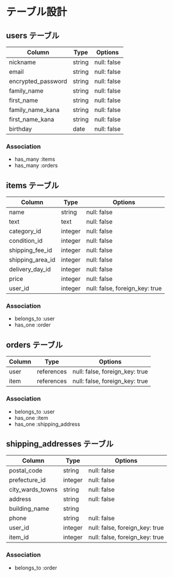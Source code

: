 # テーブル設計

## users テーブル

| Column                | Type   | Options     |
| --------------------- | ------ | ----------- |
| nickname              | string | null: false |
| email                 | string | null: false |
| encrypted_password    | string | null: false |
| family_name           | string | null: false |
| first_name            | string | null: false |
| family_name_kana      | string | null: false |
| first_name_kana       | string | null: false |
| birthday              | date   | null: false |


### Association

- has_many :items
- has_many :orders

## items テーブル

| Column                | Type    | Options                       |
| --------------------- | ------- | ----------------------------- |
| name                  | string  | null: false                   |
| text                  | text    | null: false                   | 
| category_id           | integer | null: false                   |
| condition_id          | integer | null: false                   |
| shipping_fee_id       | integer | null: false                   | 
| shipping_area_id      | integer | null: false                   |
| delivery_day_id       | integer | null: false                   |
| price                 | integer | null: false                   | 
| user_id               | integer | null: false, foreign_key: true|


### Association

- belongs_to :user
- has_one :order

## orders テーブル

| Column           | Type       | Options                        | 
| ---------------- | ---------- | ------------------------------ |
| user             | references | null: false, foreign_key: true |
| item             | references | null: false, foreign_key: true |


### Association

- belongs_to :user
- has_one :item
- has_one :shipping_address



## shipping_addresses テーブル

| Column           | Type       | Options                        | 
| ---------------- | ---------- | ------------------------------ |
| postal_code      | string     | null: false                    |
| prefecture_id    | integer    | null: false                    |
| city_wards_towns | string     | null: false                    |
| address          | string     | null: false                    |
| building_name    | string     |                                |
| phone            | string     | null: false                    |
| user_id          | integer    | null: false, foreign_key: true |
| item_id          | integer    | null: false, foreign_key: true |

### Association

- belongs_to :order